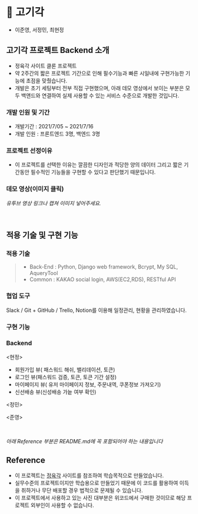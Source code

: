 # 📌 고기각

- 이준영, 서정민, 최현정

## 고기각 프로젝트 Backend 소개

- 정육각 사이트 클론 프로젝트
- 약 2주간의 짧은 프로젝트 기간으로 인해 필수기능과 빠른 시일내에 구현가능한 기능에 초점을 맞췄습니다. 
- 개발은 초기 세팅부터 전부 직접 구현했으며, 아래 데모 영상에서 보이는 부분은 모두 백앤드와 연결하여 실제 사용할 수 있는 서비스 수준으로 개발한 것입니다.

### 개발 인원 및 기간

- 개발기간 : 2021/7/05 ~ 2021/7/16
- 개발 인원 : 프론트엔드 3명, 백엔드 3명

### 프로젝트 선정이유

- 이 프로젝트를 선택한 이유는 깔끔한 디자인과 적당한 양의 데이터 그리고 짧은 기간동안 필수적인 기능들을 구현할 수 있다고 판단했기 때문입니다. 

### 데모 영상(이미지 클릭)

*유투브 영상 링크나 캡쳐 이미지 넣어주세요.*

<br>

## 적용 기술 및 구현 기능

### 적용 기술

> - Back-End : Python, Django web framework, Bcrypt, My SQL, AqueryTool
> - Common : KAKAO social login, AWS(EC2,RDS), RESTful API

### 협업 도구
Slack / Git + GitHub / Trello, Notion를 이용해 일정관리, 현황을 관리하였습니다. 


### 구현 기능

### Backend 

<현정>
- 회원가입 뷰( 패스워드 해쉬, 밸리데이션, 토큰)
- 로그인 뷰(패스워드 검증, 토큰, 토큰 기간 설정)
- 마이페이지 뷰( 유저 마이페이지 정보, 주문내역, 쿠폰정보 가져오기)
- 신선배송 뷰(신성배송 가늩 여부 확인)

<정민>

<준영>


<br>

*아래 Reference 부분은 README.md에 꼭 포함되어야 하는 내용입니다*

## Reference

- 이 프로젝트는 [정육각](https://www.jeongyookgak.com/index) 사이트를 참조하여 학습목적으로 만들었습니다.
- 실무수준의 프로젝트이지만 학습용으로 만들었기 때문에 이 코드를 활용하여 이득을 취하거나 무단 배포할 경우 법적으로 문제될 수 있습니다.
- 이 프로젝트에서 사용하고 있는 사진 대부분은 위코드에서 구매한 것이므로 해당 프로젝트 외부인이 사용할 수 없습니다.
